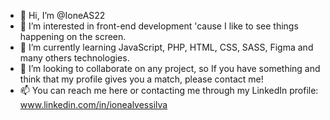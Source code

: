 - 👋 Hi, I’m @IoneAS22
- 👀 I’m interested in front-end development 'cause I like to see things happening on the screen. 
- 🌱 I’m currently learning JavaScript, PHP, HTML, CSS, SASS, Figma and many others technologies.
- 💞️ I’m looking to collaborate on any project, so If you have something and think that my profile gives you a match, please contact me!
- 📫 You can reach me here or contacting me through my LinkedIn profile: www.linkedin.com/in/ionealvessilva

<!---
IoneAS22/IoneAS22 is a ✨ special ✨ repository because its `README.md` (this file) appears on your GitHub profile.
You can click the Preview link to take a look at your changes.
--->
